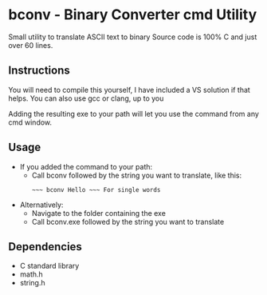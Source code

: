 # bconv - Binary Converter cmd Utility
Small utility to translate ASCII text to binary
Source code is 100% C and just over 60 lines.

## Instructions
You will need to compile this yourself, I have included a VS solution if that helps.
You can also use gcc or clang, up to you

Adding the resulting exe to your path will let you use the command from any cmd window.

## Usage
 - If you added the command to your path:
	- Call bconv followed by the string you want to translate, like this:
		~~~ bconv "Hello World!" ~~~ For strings with multiple words
		~~~ bconv Hello ~~~ For single words
 - Alternatively:
	- Navigate to the folder containing the exe
	- Call bconv.exe followed by the string you want to translate


## Dependencies
 - C standard library
 - math.h
 - string.h